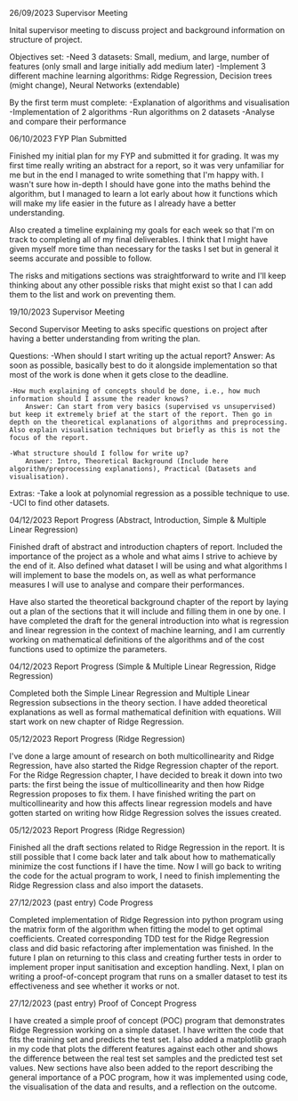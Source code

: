 26/09/2023
Supervisor Meeting

Inital supervisor meeting to discuss project and background information on structure of project.

Objectives set:
	-Need 3 datasets: Small, medium, and large, number of features (only small and large initially add medium later)
	-Implement 3 different machine learning algorithms: Ridge Regression, Decision trees (might change), Neural Networks (extendable)
	
By the first term must complete:
	-Explanation of algorithms and visualisation
	-Implementation of 2 algorithms
	-Run algorithms on 2 datasets
	-Analyse and compare their performance
	

06/10/2023
FYP Plan Submitted

Finished my initial plan for my FYP and submitted it for grading. It was my first time really writing an abstract for a report, so it was very unfamiliar for me but in the end I managed to write something that I'm happy with. I wasn't sure how in-depth I should have gone into the maths behind the algorithm, but I managed to learn a lot early about how it functions which will make my life easier in the future as I already have a better understanding. 

Also created a timeline explaining my goals for each week so that I'm on track to completing all of my final deliverables. I think that I might have given myself more time than necessary for the tasks I set but in general it seems accurate and possible to follow.

The risks and mitigations sections was straightforward to write and I'll keep thinking about any other possible risks that might exist so that I can add them to the list and work on preventing them.


19/10/2023
Supervisor Meeting

Second Supervisor Meeting to asks specific questions on project after having a better understanding from writing the plan.

Questions:
	-When should I start writing up the actual report?
		Answer: As soon as possible, basically best to do it alongside implementation so that most of the work is done when it gets close to the deadline.
	
	-How much explaining of concepts should be done, i.e., how much information should I assume the reader knows?
		Answer: Can start from very basics (supervised vs unsupervised) but keep it extremely brief at the start of the report. Then go in depth on the theoretical explanations of algorithms and preprocessing. Also explain visualisation techniques but briefly as this is not the focus of the report.
		
	-What structure should I follow for write up?
		Answer: Intro, Theoretical Background (Include here algorithm/preprocessing explanations), Practical (Datasets and visualisation).
		
Extras:
	-Take a look at polynomial regression as a possible technique to use.
	-UCI to find other datasets.
	

04/12/2023
Report Progress (Abstract, Introduction, Simple & Multiple Linear Regression)

Finished draft of abstract and introduction chapters of report. Included the importance of the project as a whole and what aims I strive to achieve by the end of it. Also defined what dataset I will be using and what algorithms I will implement to base the models on, as well as what performance measures I will use to analyse and compare their performances.

Have also started the theoretical background chapter of the report by laying out a plan of the sections that it will include and filling them in one by one. I have completed the draft for the general introduction into what is regression and linear regression in the context of machine learning, and I am currently working on mathematical definitions of the algorithms and of the cost functions used to optimize the parameters.


04/12/2023
Report Progress (Simple & Multiple Linear Regression, Ridge Regression)

Completed both the Simple Linear Regression and Multiple Linear Regression subsections in the theory section. I have added theoretical explanations as well as formal mathematical definition with equations. Will start work on new chapter of Ridge Regression.


05/12/2023
Report Progress (Ridge Regression)

I've done a large amount of research on both multicollinearity and Ridge Regression, have also started the Ridge Regression chapter of the report. For the Ridge Regression chapter, I have decided to break it down into two parts: the first being the issue of multicollinearity and then how Ridge Regression proposes to fix them. I have finished writing the part on multicollinearity and how this affects linear regression models and have gotten started on writing how Ridge Regression solves the issues created.


05/12/2023
Report Progress (Ridge Regression)

Finished all the draft sections related to Ridge Regression in the report. It is still possible that I come back later and talk about how to mathematically minimize the cost functions if I have the time. Now I will go back to writing the code for the actual program to work, I need to finish implementing the Ridge Regression class and also import the datasets.


27/12/2023 (past entry)
Code Progress 

Completed implementation of Ridge Regression into python program using the matrix form of the algorithm when fitting the model to get optimal coefficients. Created corresponding TDD test for the Ridge Regression class and did basic refactoring after implementation was finished. In the future I plan on returning to  this class and creating further tests in order to implement proper input sanitisation and exception handling. Next, I plan on writing a proof-of-concept program that runs on a smaller dataset to test its effectiveness and see whether it works or not.


27/12/2023 (past entry)
Proof of Concept Progress

I have created a simple proof of concept (POC) program that demonstrates Ridge Regression working on a simple dataset. I have written the code that fits the training set and predicts the test set. I also added a matplotlib graph in my code that plots the different features against each other and shows the difference between the real test set samples and the predicted test set values. New sections have also been added to the report describing the general importance of a POC program, how it was implemented using code, the visualisation of the data and results, and a reflection on the outcome.